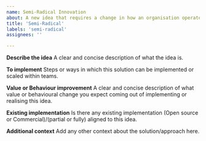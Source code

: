 ```yaml
---
name: Semi-Radical Innovation
about: A new idea that requires a change in how an organisation operates (its business model), processes, services or products. 
title: 'Semi-Radical'
labels: 'semi-radical'
assignees: ''

---
```


**Describe the idea**
A clear and concise description of what the idea is.

**To implement**
Steps or ways in which this solution can be implemented or scaled within teams.

**Value or Behaviour improvement**
A clear and concise description of what value or behavioural change you expect coming out of implementing or realising this idea.

**Existing implementation**
Is there any existing implementation (Open source or Commercial)/(partial or fully) aligned to this idea.

**Additional context**
Add any other context about the solution/approach here.
